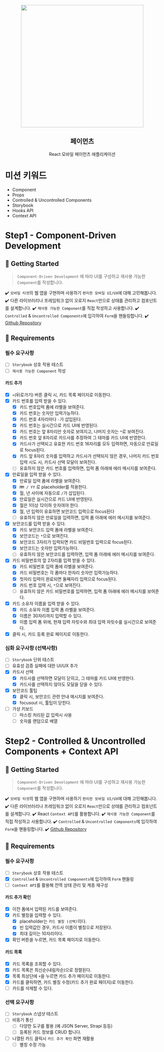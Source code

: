 <p align="middle" >
  <img src="https://techcourse-storage.s3.ap-northeast-2.amazonaws.com/0fefce79602043a9b3281ee1dd8f4be6" width="400">
</p>
<h2 align="middle">페이먼츠</h2>
<p align="middle">React 모바일 페이먼츠 애플리케이션</p>
</p>


# 미션 키워드 
- Component
- Props
- Controlled & Uncontrolled Components
- Storybook
- Hooks API
- Context API

# Step1 - Component-Driven Development
## 🚀 Getting Started
> `Component-Driven Development` 에 따라 UI를 구성하고 재사용 가능한 `Component`를 작성합니다.
 
✔️ `모바일 타겟`의 웹 앱을 구현하며 사용하기 `편리한 모바일 UI/UX`에 대해 고민해봅니다.
✔️ 다른 라이브러리나 프레임워크 없이 오로지 `React`만으로 상태를 관리하고 컴포넌트를 설계합니다.
✔️ `재사용 가능한 Component`를 직접 작성하고 사용합니다.
✔️ `Controlled` & `Uncontrolled Components`에 입각하여 `Form`을 핸들링합니다.
✔️ [Github Repository](https://github.com/next-step/react-payments)

## 📝 Requirements
### 필수 요구사항 
- [ ] `Storybook` 상호 작용 테스트
- [ ] `재사용 가능한 Component` 작성
#### 카드 추가
- [x] `<`(뒤로가기) 버튼 클릭 시, 카드 목록 페이지로 이동한다.
- [x] 카드 번호를 입력 받을 수 있다.
    - [x] 카드 번호입력 폼에 라벨을 보여준다.
    - [x] 카드 번호는 숫자만 입력가능하다.
    - [x] 카드 번호 4자리마다 `-`가 삽입된다.
    - [x] 카드 번호는 실시간으로 카드 UI에 반영된다.
    - [x] 카드 번호는 앞 8자리만 숫자로 보여지고, 나머지 숫자는 `*`로 보여진다.
    - [x] 카드 번호 앞 8자리로 카드사를 추정하여 그 테마를 카드 UI에 반영한다.
    - [x] 카드사가 선택되고 유효한 카드 번호 16자리를 모두 입력하면, 자동으로 만료일로 focus된다.
    - [x] 카드 앞 8자리 숫자를 입력하고 카드사가 선택되지 않은 경우, 나머지 카드 번호 입력 시도 시, 카드사 선택 모달이 보여진다.
    - [ ] 유효하지 않은 카드 번호를 입력하면, 입력 폼 아래에 에러 메시지를 보여준다.
- [x] 만료일을 입력 받을 수 있다.
    - [x] 만료일 입력 폼에 라벨을 보여준다.
    - [x] `MM / YY` 로 placeholder를 적용한다.
    - [x] 월, 년 사이에 자동으로 `/`가 삽입된다.
    - [x] 만료일은 실시간으로 카드 UI에 반영된다.
    - [x] 월은 1이상 12이하 숫자여야 한다.
    - [x] 월, 년 입력이 유효하면 보안코드 입력으로 focus된다
    - [ ] 유효하지 않은 만료일을 입력하면, 입력 폼 아래에 에러 메시지를 보여준다.
- [x] 보안코드를 입력 받을 수 있다.
    - [x] 카드 보안코드 입력 폼에 라벨을 보여준다.
    - [x] 보안코드는 `*`으로 보여진다.
    - [x] 보안코드 3자리가 입력되면 카드 비밀번호 입력으로 focus된다.
    - [x] 보안코드는 숫자만 입력가능하다.
    - [ ] 유효하지 않은 보안코드를 입력하면, 입력 폼 아래에 에러 메시지를 보여준다.
- [x] 카드 비밀번호의 앞 2자리를 입력 받을 수 있다.
    - [x] 카드 비밀번호 입력 폼에 라벨을 보여준다.
    - [x] 카드 비밀번호는 각 폼마다 한자리 숫자만 입력가능하다.
    - [x] 첫자리 입력이 완료되면 둘째자리 입력으로 focus된다.
    - [x] 카드 번호 입력 시, `*`으로 보여진다.
    - [ ] 유효하지 않은 카드 비밀번호를 입력하면, 입력 폼 아래에 에러 메시지를 보여준다.
- [x] 카드 소유자 이름을 입력 받을 수 있다.
    - [x] 카드 소유자 이름 입력 폼 라벨을 보여준다.
    - [x] 이름은 30자리까지 입력할 수 있다.
    - [x] 이름 입력 폼 위에, 현재 입력 자릿수와 최대 입력 자릿수를 실시간으로 보여준다.
- [x] 클릭 시, 카드 등록 완료 페이지로 이동한다.
### 심화 요구사항 (선택사항)
- [ ] `Storybook` 단위 테스트
- [ ] 유효성 검증 실패에 대한 UI/UX 추가
- [x] 카드사 선택
  - [x] 카드사를 선택하면 모달이 닫히고, 그 테마를 카드 UI에 반영한다.
  - [x] 카드사를 선택하지 않아도 모달을 닫을 수 있다.
- [x] 보안코드 툴팁
  - [x] 클릭 시, 보안코드 관련 안내 메시지를 보여준다.
  - [x] focusout 시, 툴팁이 닫힌다.
- [ ] 가상 키보드
  - [ ] 마스킹 처리된 값 입력시 사용
  - [ ] 숫자를 랜덤으로 배열

# Step2 - Controlled & Uncontrolled Components + Context API
## 🚀 Getting Started
> `Component-Driven Development` 에 따라 UI를 구성하고 재사용 가능한 `Component`를 작성합니다.
 
✔️ `모바일 타겟`의 웹 앱을 구현하며 사용하기 `편리한 모바일 UI/UX`에 대해 고민해봅니다.
✔️ 다른 라이브러리나 프레임워크 없이 오로지 `React`만으로 상태를 관리하고 컴포넌트를 설계합니다.
✔️ React `Context API`를 활용합니다.
✔️ `재사용 가능한 Component`를 직접 작성하고 사용합니다.
✔️ `Controlled` & `Uncontrolled Components`에 입각하여 `Form`을 핸들링합니다.
✔️ [Github Repository](https://github.com/next-step/react-payments)
## 📝 Requirements
### 필수 요구사항 
- [ ] `Storybook` 상호 작용 테스트
- [x] `Controlled` & `Uncontrolled Components`에 입각하여 `Form` 핸들링
- [ ] `Context API`를 활용해 전역 상태 관리 및 계층 재구성
#### 카드 추가 확인
- [x] 이전 폼에서 입력된 카드를 보여준다.
- [x] 카드 별칭을 입력할 수 있다.
    - [x] placeholder는 `카드 별칭 (선택)`이다.
    - [x] 빈 입력값인 경우, 카드사 이름이 별칭으로 저장된다.
    - [x] 최대 길이는 10자리이다.
- [x] 확인 버튼을 누르면, 카드 목록 페이지로 이동한다.
#### 카드 목록
- [x] 카드 목록을 조회할 수 있다.
- [x] 카드 목록은 최신순(내림차순)으로 정렬된다.
- [x] 목록 최상단에 `+`을 누르면 카드 추가 페이지로 이동한다.
- [x] 카드를 클릭하면, 카드 별칭 수정(카드 추가 완료 페이지)로 이동한다.
- [ ] 카드를 삭제할 수 있다.
### 선택 요구사항
- [ ] `Storybook` 스냅샷 테스트
- [ ] 비동기 통신
  - [ ] 다양한 도구를 활용 (예 JSON Server, Strapi 등등)
  - [ ] 등록된 카드 정보를 CRUD 합니다.
- [ ] 나열된 카드 클릭시 `카드 추가 확인` 화면 재활용
  - [ ] 별칭 수정 가능

